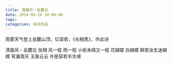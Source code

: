 ```yaml
---
title: 清晨风・岳麓北
date: 2014-04-26 10:00:00
tags:
categories: 诗词作品
---
```


雨雾天气登上岳麓山顶，忆容若，《长相思》，作此诗

<!-- more -->

<p class="poem">
清晨风・岳麓北
张翔
风一程
雨一程
小街未晴又一程
花蝴蝶
白蝴蝶
醉若汝生迷蝴蝶
宵漏青灰
玉笛云云
许是容若半生缘

</p>

